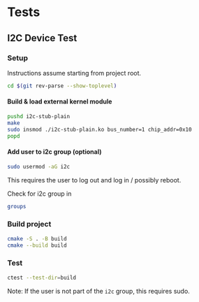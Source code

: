 # Tests

## I2C Device Test

### Setup
Instructions assume starting from project root.
```bash
cd $(git rev-parse --show-toplevel)
```

#### Build & load external kernel module
```bash
pushd i2c-stub-plain
make
sudo insmod ./i2c-stub-plain.ko bus_number=1 chip_addr=0x10
popd
```

#### Add user to i2c group (optional)
```bash
sudo usermod -aG i2c
```
This requires the user to log out and log in / possibly reboot.

Check for i2c group in
```bash
groups
```

### Build project
```bash
cmake -S . -B build
cmake --build build
```

### Test
```bash
ctest --test-dir=build
```
Note: If the user is not part of the `i2c` group, this requires sudo.
